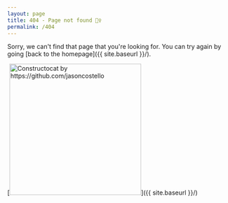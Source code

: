```yaml
---
layout: page
title: 404 - Page not found 🤷‍♀️
permalink: /404
---
```


Sorry, we can't find that page that you're looking for. You can try again by going [back to the homepage]({{ site.baseurl }}/).

[<img src="{{ site.baseurl }}/images/404.jpg" alt="Constructocat by https://github.com/jasoncostello" style="width: 300px;"/>]({{ site.baseurl }}/)


